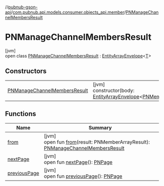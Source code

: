 //[pubnub-gson-api](../../../index.md)/[com.pubnub.api.models.consumer.objects_api.member](../index.md)/[PNManageChannelMembersResult](index.md)

# PNManageChannelMembersResult

[jvm]\
open class [PNManageChannelMembersResult](index.md) : [EntityArrayEnvelope](../../com.pubnub.api.models.consumer.objects_api/-entity-array-envelope/index.md)&lt;[T](../../com.pubnub.api.models.consumer.objects_api/-entity-array-envelope/index.md)&gt;

## Constructors

| | |
|---|---|
| [PNManageChannelMembersResult](-p-n-manage-channel-members-result.md) | [jvm]<br>constructor(body: [EntityArrayEnvelope](../../com.pubnub.api.models.consumer.objects_api/-entity-array-envelope/index.md)&lt;[PNMembers](../-p-n-members/index.md)&gt;) |

## Functions

| Name | Summary |
|---|---|
| [from](from.md) | [jvm]<br>open fun [from](from.md)(result: PNMemberArrayResult): [PNManageChannelMembersResult](index.md) |
| [nextPage](../../com.pubnub.api.models.consumer.objects_api/-entity-array-envelope/next-page.md) | [jvm]<br>open fun [nextPage](../../com.pubnub.api.models.consumer.objects_api/-entity-array-envelope/next-page.md)(): [PNPage](../../../../../pubnub-core/pubnub-core-api/pubnub-core-api/com.pubnub.api.models.consumer.objects/-p-n-page/index.md) |
| [previousPage](../../com.pubnub.api.models.consumer.objects_api/-entity-array-envelope/previous-page.md) | [jvm]<br>open fun [previousPage](../../com.pubnub.api.models.consumer.objects_api/-entity-array-envelope/previous-page.md)(): [PNPage](../../../../../pubnub-core/pubnub-core-api/pubnub-core-api/com.pubnub.api.models.consumer.objects/-p-n-page/index.md) |

